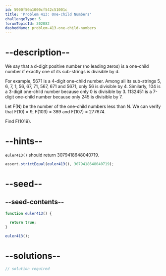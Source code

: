 ```yaml
---
id: 5900f50a1000cf542c51001c
title: 'Problem 413: One-child Numbers'
challengeType: 5
forumTopicId: 302082
dashedName: problem-413-one-child-numbers
---
```


# --description--

We say that a d-digit positive number (no leading zeros) is a one-child number if exactly one of its sub-strings is divisible by d.

For example, 5671 is a 4-digit one-child number. Among all its sub-strings 5, 6, 7, 1, 56, 67, 71, 567, 671 and 5671, only 56 is divisible by 4. Similarly, 104 is a 3-digit one-child number because only 0 is divisible by 3. 1132451 is a 7-digit one-child number because only 245 is divisible by 7.

Let F(N) be the number of the one-child numbers less than N. We can verify that F(10) = 9, F(103) = 389 and F(107) = 277674.

Find F(1019).

# --hints--

`euler413()` should return 3079418648040719.

```js
assert.strictEqual(euler413(), 3079418648040719);
```

# --seed--

## --seed-contents--

```js
function euler413() {

  return true;
}

euler413();
```

# --solutions--

```js
// solution required
```
